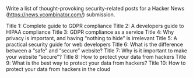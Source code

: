 <!--
  ~ Copyright by LunaSec (owned by Refinery Labs, Inc)
  ~
  ~ Licensed under the Creative Commons Attribution-ShareAlike 4.0 International
  ~ (the "License"); you may not use this file except in compliance with the
  ~ License. You may obtain a copy of the License at
  ~
  ~ https://creativecommons.org/licenses/by-sa/4.0/legalcode
  ~
  ~ See the License for the specific language governing permissions and
  ~ limitations under the License.
  ~
-->
Write a list of thought-provoking security-related posts for a Hacker News (https://news.ycombinator.com/) submission.

Title 1: Complete guide to GDPR compliance
Title 2: A developers guide to HIPAA compliance
Title 3: GDPR compliance as a service
Title 4: Why privacy is important, and having “nothing to hide” is irrelevant
Title 5: A practical security guide for web developers
Title 6: What is the difference between a “safe” and “secure” website?
Title 7: Why is it important to make your website “secure”?
Title 8: How to protect your data from hackers
Title 9: What is the best way to protect your data from hackers?
Title 10: How to protect your data from hackers in the cloud
